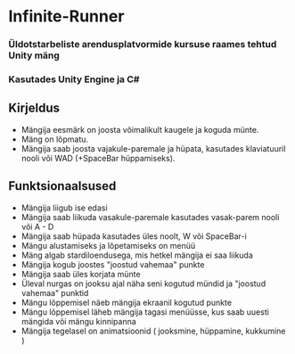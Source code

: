 # Infinite-Runner
### Üldotstarbeliste arendusplatvormide kursuse raames tehtud Unity mäng
### Kasutades Unity Engine ja C#

## Kirjeldus
* Mängija eesmärk on joosta võimalikult kaugele ja koguda münte. <br />
* Mäng on lõpmatu. <br />
* Mängija saab joosta vajakule-paremale ja hüpata, kasutades klaviatuuril nooli või WAD (+SpaceBar hüppamiseks).

## Funktsionaalsused
* Mängija liigub ise edasi
* Mängija saab liikuda vasakule-paremale kasutades vasak-parem nooli või A - D
* Mängija saab hüpada kasutades üles noolt, W või SpaceBar-i
* Mängu alustamiseks ja lõpetamiseks on menüü
* Mäng algab stardiloendusega, mis hetkel mängija ei saa liikuda
* Mängija kogub joostes "joostud vahemaa" punkte
* Mängija saab üles korjata münte
* Üleval nurgas on jooksu ajal näha seni kogutud mündid ja "joostud vahemaa" punktid
* Mängu lõppemisel näeb mängija ekraanil kogutud punkte
* Mängu lõppemisel läheb mängija tagasi menüüsse, kus saab uuesti mängida või mängu kinnipanna
* Mängija tegelasel on animatsioonid ( jooksmine, hüppamine, kukkumine )
